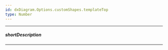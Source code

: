 ```yaml
---
id: dxDiagram.Options.customShapes.templateTop
type: Number
---
```

---
##### shortDescription
<!-- Description goes here -->

---
<!-- Description goes here -->